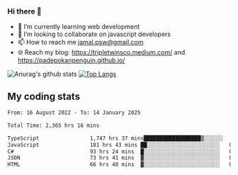 ### Hi there 👋

<!--
**padepokanpenguin/padepokanpenguin** is a ✨ _special_ ✨ repository because its `README.md` (this file) appears on your GitHub profile.
-->

- 🌱 I’m currently learning  web development
- 👯 I’m looking to collaborate on javascript developers
- 📫 How to reach me jamal.psw@gmail.com
- 🌐 Reach my blog:
   https://tripletwinsco.medium.com/ and
   https://padepokanpenguin.github.io/

![Anurag's github stats](https://github-readme-stats.vercel.app/api?username=padepokanpenguin&count_private=true&disable_animations=false&show_icons=true&theme=default)
[![Top Langs](https://github-readme-stats.vercel.app/api/top-langs/?username=padepokanpenguin&theme=default&layout=compact)](https://github.com/padepokanpenguin)

## My coding stats

<!--START_SECTION:waka-->

```txt
From: 16 August 2022 - To: 14 January 2025

Total Time: 2,365 hrs 16 mins

TypeScript                1,747 hrs 37 mins██████████████████▒░░░░░░   73.89 %
JavaScript                181 hrs 43 mins ██░░░░░░░░░░░░░░░░░░░░░░░   07.68 %
C#                        93 hrs 24 mins  █░░░░░░░░░░░░░░░░░░░░░░░░   03.95 %
JSON                      73 hrs 41 mins  ▓░░░░░░░░░░░░░░░░░░░░░░░░   03.12 %
HTML                      66 hrs 40 mins  ▓░░░░░░░░░░░░░░░░░░░░░░░░   02.82 %
```

<!--END_SECTION:waka-->


